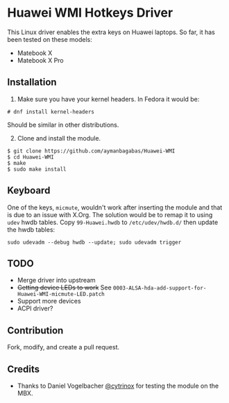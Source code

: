 # Huawei WMI Hotkeys Driver
This Linux driver enables the extra keys on Huawei laptops. So far, it has been tested on these models:
* Matebook X
* Matebook X Pro

## Installation
1. Make sure you have your kernel headers. In Fedora it would be:
```
# dnf install kernel-headers
```
Should be similar in other distributions.

2. Clone and install the module.

```
$ git clone https://github.com/aymanbagabas/Huawei-WMI
$ cd Huawei-WMI
$ make
$ sudo make install
```

## Keyboard
One of the keys, `micmute`, wouldn't work after inserting the module and that is due to an issue with X.Org. The solution would be to remap it to using `udev` hwdb tables.
Copy `99-Huawei.hwdb` to `/etc/udev/hwdb.d/` then update the hwdb tables:
```
sudo udevadm --debug hwdb --update; sudo udevadm trigger
```

## TODO
* Merge driver into upstream
* ~~Getting device LEDs to work~~ See `0003-ALSA-hda-add-support-for-Huawei-WMI-micmute-LED.patch`
* Support more devices
* ACPI driver?

## Contribution
Fork, modify, and create a pull request.

## Credits
* Thanks to Daniel Vogelbacher [@cytrinox](https://github.com/cytrinox) for testing the module on the MBX.
